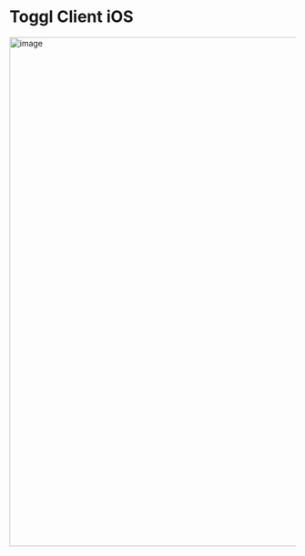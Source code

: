 # Toggl Client iOS
 
<img width="892" alt="image" src="https://user-images.githubusercontent.com/62487940/126873704-1dc7352b-6ef6-48e7-a28d-63daf5b170c8.png">
